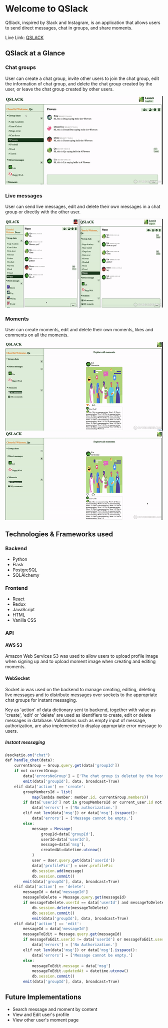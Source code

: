# Welcome to QSlack

QSlack, inspired by Slack and Instagram, is an application that allows users to send direct messages, chat in groups, and share moments.

Live Link: [QSLACK](https://qslack-app.herokuapp.com/)


## QSlack at a Glance
### Chat groups
User can create a chat group, invite other users to join the chat group, edit the information of chat group, and delete the chat group created by the user, or leave the chat group created by other users.

![Chat groups at a glance](/react-app/src/static/readMe/groups.gif)

### Live messages
User can send live messages, edit and delete their own messages in a chat group or directly with the other user.

![Live messages at a glance](/react-app/src/static/readMe/messages.gif)

### Moments
User can create moments, edit and delete their own moments, likes and comments on all the moments.

![Moments at a glance](/react-app/src/static/readMe/moments.gif) 
![Liks & Comments at a glance](/react-app/src/static/readMe/likesAndComments.gif)

## Technologies & Frameworks used
### Backend
* Python
* Flask
* PostgreSQL
* SQLAlchemy

### Frontend
* React
* Redux
* JavaScript
* HTML
* Vanilla CSS

### API

#### AWS S3
Amazon Web Services S3 was used to allow users to upload profile image when signing up and to upload moment image when creating and editing moments.

#### WebSocket
Socket.io was used on the backend to manage creating, editing, deleting live messages and to distribute messages over sockets to the appropriate chat groups for instant messaging. 

Key as 'action' of data dictionary sent to backend, together with value as 'create', 'edit' or 'delete' are used as identifiers to create, edit or delete messages in database. Validations such as empty input of message, authorization, are also implemented to display appropriate error message to users.

##### Instant messaging
``` jsx
@socketio.on("chat")
def handle_chat(data):
    currentGroup = Group.query.get(data['groupId'])
    if not currentGroup:
        data['errorsNoGroup'] = ['The chat group is deleted by the host.']
        emit(data['groupId'], data, broadcast=True)
    elif data['action'] == 'create':
        groupMembersId = list(
            map(lambda member: member.id, currentGroup.members))
        if data['userId'] not in groupMembersId or current_user.id not in groupMembersId:
            data['errors'] = ['No authorization.']
        elif not len(data['msg']) or data['msg'].isspace():
            data['errors'] = ['Message cannot be empty.']
        else:
            message = Message(
                groupId=data['groupId'],
                userId=data['userId'],
                message=data['msg'],
                createdAt=datetime.utcnow()
            )
            user = User.query.get(data['userId'])
            data['profilePic'] = user.profilePic
            db.session.add(message)
            db.session.commit()
        emit(data['groupId'], data, broadcast=True)
    elif data['action'] == 'delete':
        messageId = data['messageId']
        messageToDelete = Message.query.get(messageId)
        if messageToDelete.userId == data['userId'] and messageToDelete.userId == current_user.id:
            db.session.delete(messageToDelete)
            db.session.commit()
            emit(data['groupId'], data, broadcast=True)
    elif data['action'] == 'edit':
        messageId = data['messageId']
        messageToEdit = Message.query.get(messageId)
        if messageToEdit.userId != data['userId'] or messageToEdit.userId != current_user.id:
            data['errors'] = ['No Authorization.']
        elif not len(data['msg']) or data['msg'].isspace():
            data['errors'] = ['Message cannot be empty.']
        else:
            messageToEdit.message = data['msg']
            messageToEdit.updatedAt = datetime.utcnow()
            db.session.commit()
        emit(data['groupId'], data, broadcast=True)

```


## Future Implementations
- Search message and moment by content
- View and Edit user's profile
- View other user's moment page
